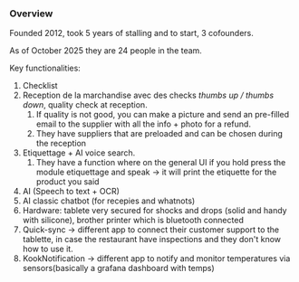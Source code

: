 ### Overview

Founded 2012, took 5 years of stalling and to start, 3 cofounders.

As of October 2025 they are 24 people in the team.

Key functionalities:

1. Checklist
2. Reception de la marchandise avec des checks *thumbs up / thumbs down*, quality check at reception. 
	1. If quality is not good, you can make a picture and send an pre-filled email to the supplier with all the info + photo for a refund.
	2. They have suppliers that are preloaded and can be chosen during the reception
3. Etiquettage + AI voice search.
	1. They have a function where on the general UI if you hold press the module etiquettage and speak -> it will print the etiquette for the product you said 
4. AI (Speech to text + OCR)
5. AI classic chatbot (for recepies and whatnots)
6. Hardware: tablete very secured for shocks and drops (solid and handy with silicone), brother printer which is bluetooth connected 
7. Quick-sync -> different app to connect their customer support to the tablette, in case the restaurant have inspections and they don't know how to use it.
8. KookNotification -> different app to notify and monitor temperatures via sensors(basically a grafana dashboard with temps)
 